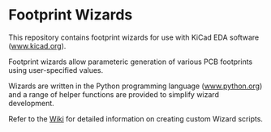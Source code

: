 # Footprint Wizards

This repository contains footprint wizards for use with KiCad EDA software (www.kicad.org). 

Footprint wizards allow parameteric generation of various PCB footprints using user-specified values.

Wizards are written in the Python programming language (www.python.org) and a range of helper functions are provided to simplify wizard development.

Refer to the [Wiki](https://github.com/KiCad/Footprint_Wizards/wiki) for detailed information on creating custom Wizard scripts.
